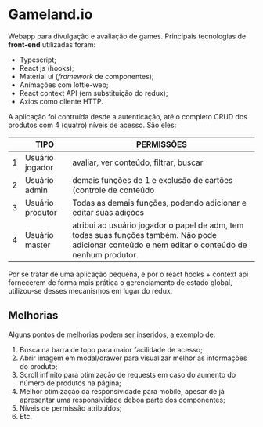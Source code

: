 # Gameland.io

Webapp para divulgação e avaliação de games. Principais tecnologias de **front-end** utilizadas foram:

 - Typescript;
 - React js (hooks);
 - Material ui (*framework* de componentes);
 - Animações com lottie-web;
 - React context API (em substituição do redux);
 - Axios como cliente HTTP.

A aplicação foi contruída desde a autenticação, até o completo CRUD dos produtos com 4 (quatro) níveis de acesso. São eles:

||TIPO           |PERMISSÕES |                        
|----------------|-------------------------------|-------------
|1| Usuário jogador|avaliar, ver conteúdo, filtrar, buscar
|2| Usuário admin|demais funções de 1 e exclusão de cartões (controle de conteúdo
|3| Usuário produtor|Todas as demais funções, podendo adicionar e editar suas adições
|4| Usuário master|atribui ao usuário jogador o papel de adm, tem todas suas funções também. Não pode adicionar conteúdo e nem editar o conteúdo de nenhum produtor.

Por se tratar de uma aplicação pequena, e por o react hooks + context api fornecerem de forma mais prática o gerenciamento de estado global, utilizou-se desses mecanismos em lugar do redux.

## Melhorias
Alguns pontos de melhorias podem ser inseridos, a exemplo de:

 1. Busca na barra de topo para maior facilidade de acesso;
 2. Abrir imagem em modal/drawer para visualizar melhor as informações do produto;
 3. Scroll infinito para otimização de requests em caso do aumento do número de produtos na página;
 4. Melhor otimização da responsividade para mobile, apesar de já apresentar uma responsividade deboa parte dos componentes;
 5. Níveis de permissão atribuídos;
 6. Etc.
